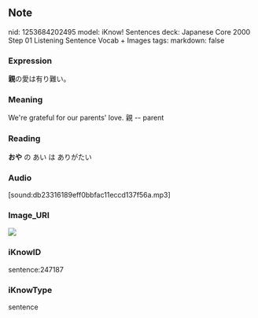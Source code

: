## Note
nid: 1253684202495
model: iKnow! Sentences
deck: Japanese Core 2000 Step 01 Listening Sentence Vocab + Images
tags: 
markdown: false

### Expression
<!DOCTYPE html>
<title></title>
<b>親</b>の愛は有り難い。



### Meaning
We're grateful for our parents' love.
親 -- parent

### Reading
<!DOCTYPE html>
<title></title>
<b>おや</b> の あい は ありがたい



### Audio
[sound:db23316189eff0bbfac11eccd137f56a.mp3]

### Image_URI
<!DOCTYPE html>
<title></title>
<img src="a4d6ce6c2b7c9c530dd51d4a3f38b904.jpg">



### iKnowID
sentence:247187

### iKnowType
sentence
